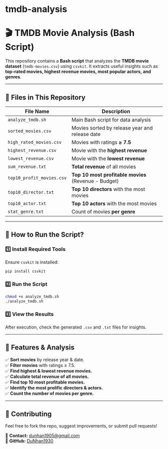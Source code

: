 # tmdb-analysis

# 🎬 TMDB Movie Analysis (Bash Script)

This repository contains a **Bash script** that analyzes the **TMDB movie dataset** (`tmdb-movies.csv`) using `csvkit`. It extracts useful insights such as **top-rated movies, highest revenue movies, most popular actors, and genres**.

---

## 📂 Files in This Repository

| File Name                 | Description                                          |
|---------------------------|------------------------------------------------------|
| `analyze_tmdb.sh`         | Main Bash script for data analysis                   |
| `sorted_movies.csv`       | Movies sorted by release year and release date       |
| `high_rated_movies.csv`   | Movies with ratings **≥ 7.5**                        |
| `highest_revenue.csv`     | Movie with the **highest revenue**                   |
| `lowest_revenue.csv`      | Movie with the **lowest revenue**                    | 
| `sum_revenue.txt`         | **Total revenue** of all movies                      |
| `top10_profit_movies.csv` | **Top 10 most profitable movies** (Revenue - Budget) |
| `top10_director.txt`      | **Top 10 directors** with the most movies            |
| `top10_actor.txt`         | **Top 10 actors** with the most movies               |
| `stat_genre.txt`          | Count of movies **per genre**                        |

---

## 🚀 How to Run the Script?

### 1️⃣ **Install Required Tools**
Ensure `csvkit` is installed:
```bash
pip install csvkit
```

### 2️⃣ **Run the Script**
```bash
chmod +x analyze_tmdb.sh
./analyze_tmdb.sh
```

### 3️⃣ **View the Results**
After execution, check the generated `.csv` and `.txt` files for insights.

---

## 🌟 Features & Analysis
✅ **Sort movies** by release year & date.  
✅ **Filter movies** with ratings ≥ 7.5.  
✅ **Find highest & lowest revenue movies.**  
✅ **Calculate total revenue of all movies.**  
✅ **Find top 10 most profitable movies.**  
✅ **Identify the most prolific directors & actors.**  
✅ **Count the number of movies per genre.**  

---

## 📌 Contributing
Feel free to fork the repo, suggest improvements, or submit pull requests!

📧 **Contact:** dunhan1905@gmail.com  
🔗 **GitHub:** [DuNhan1930](https://github.com/DuNhan1930)
